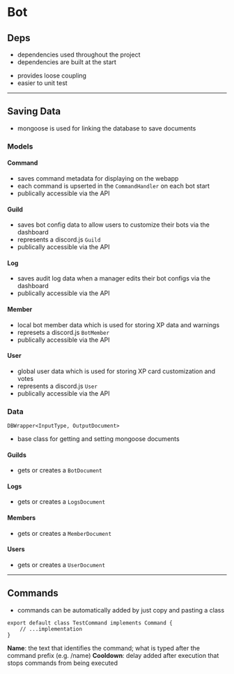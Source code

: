 # Bot

## Deps
- dependencies used throughout the project
- dependencies are built at the start
+ provides loose coupling
+ easier to unit test

---

## Saving Data
- mongoose is used for linking the database to save documents

### Models

#### Command
- saves command metadata for displaying on the webapp
- each command is upserted in the `CommandHandler` on each bot start
- publically accessible via the API

#### Guild
- saves bot config data to allow users to customize their bots via the dashboard
- represents a discord.js `Guild`
- publically accessible via the API

#### Log
- saves audit log data when a manager edits their bot configs via the dashboard
- publically accessible via the API

#### Member
- local bot member data which is used for storing XP data and warnings
- represets a discord.js `BotMember`
- publically accessible via the API

#### User
- global user data which is used for storing XP card customization and votes
- represents a discord.js `User`
- publically accessible via the API

### Data

`DBWrapper<InputType, OutputDocument>`
- base class for getting and setting mongoose documents

#### Guilds
- gets or creates a `BotDocument`

#### Logs
- gets or creates a `LogsDocument`

#### Members
- gets or creates a `MemberDocument`

#### Users
- gets or creates a `UserDocument`

---

## Commands
- commands can be automatically added by just copy and pasting a class
```
export default class TestCommand implements Command {
	// ...implementation
}
```

**Name**: the text that identifies the command; what is typed after the command prefix (e.g. /name)
**Cooldown**: delay added after execution that stops commands from being executed
